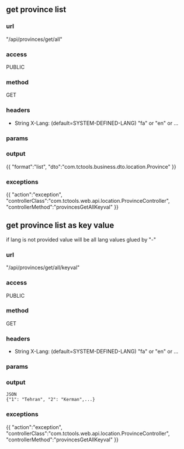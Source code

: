 ## get province list ##
### url ###
"/api/provinces/get/all"
### access ###
PUBLIC
### method ###
GET
### headers ###
* String X-Lang: (default=SYSTEM-DEFINED-LANG) "fa" or "en" or ... 
### params ###

### output ###
{{
"format":"list",
"dto":"com.tctools.business.dto.location.Province"
}}
### exceptions ###
{{
"action":"exception",
"controllerClass":"com.tctools.web.api.location.ProvinceController",
"controllerMethod":"provincesGetAllKeyval"
}}




## get province list as key value ##
if lang is not provided value will be all lang values glued by "-"
### url ###
"/api/provinces/get/all/keyval"
### access ###
PUBLIC
### method ###
GET
### headers ###
* String X-Lang: (default=SYSTEM-DEFINED-LANG) "fa" or "en" or ...
### params ###

### output ###
    JSON
    {"1": "Tehran", "2": "Kerman",...}
### exceptions ###
{{
"action":"exception",
"controllerClass":"com.tctools.web.api.location.ProvinceController",
"controllerMethod":"provincesGetAllKeyval"
}}
